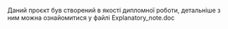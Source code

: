 Даний проєкт був створений в якості дипломної роботи, детальніше з ним можна ознайомитися у файлі Explanatory_note.doc
